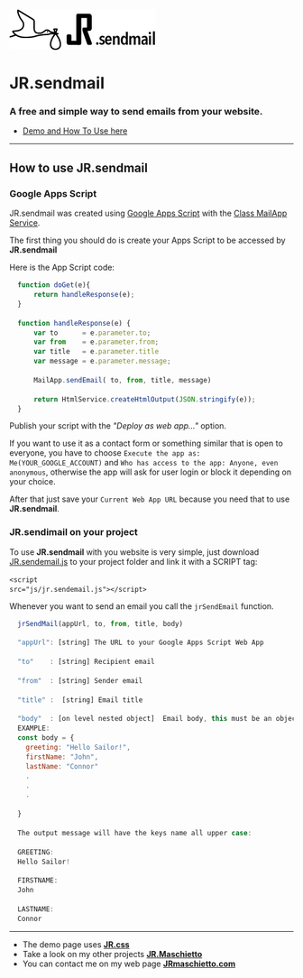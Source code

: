 <img src="./img/jr.sendmail.png">

# JR.sendmail

### A free and simple way to send emails from your website.
- [Demo and How To Use here](https://lufemas.github.io/jr-sendmail/)

___


## How to use JR.sendmail

### Google Apps Script
JR.sendmail was created using <a href="https://developers.google.com/apps-script" target="_blank">Google Apps Script</a> with the <a target="_blank" href="https://developers.google.com/apps-script/reference/mail/mail-app">Class MailApp Service</a>.

The first thing you should do is create your Apps Script to be accessed by <b>JR.sendmail</b>

Here is the App Script code:

```js
  function doGet(e){
      return handleResponse(e);
  }
  
  function handleResponse(e) {
      var to      = e.parameter.to;
      var from    = e.parameter.from;
      var title   = e.parameter.title
      var message = e.parameter.message;
  
      MailApp.sendEmail( to, from, title, message)
      
      return HtmlService.createHtmlOutput(JSON.stringify(e));
  }          
```


Publish your script with the *"Deploy as web app..."* option.

If you want to use it as a contact form or something similar that is open to everyone, you have to choose ```Execute the app as: Me(YOUR_GOOGLE_ACCOUNT)``` and ```Who has access to the app: Anyone, even anonymous```, otherwise the app will ask for user login or block it depending on your choice.

After that just save your <code>Current Web App URL</code> because you need that to use <strong>JR.sendmail</strong>.


### JR.sendimail on your project

To use **JR.sendmail** with you website is very simple, just download <a href="./js/jr.sendemail.js" target="_blank" rel="noopener noreferrer">JR.sendemail.js</a> to your project folder and link it with a SCRIPT tag:

<code>&lt;script src="js/jr.sendemail.js">&lt;/script></code>


Whenever you want to send an email you call the <code>jrSendEmail</code> function.

```js
  jrSendMail(appUrl, to, from, title, body)     

  "appUrl": [string] The URL to your Google Apps Script Web App

  "to"    : [string] Recipient email

  "from"  : [string] Sender email

  "title" :  [string] Email title

  "body"  : [on level nested object]  Email body, this must be an object with at least one key.
  EXAMPLE:
  const body = {
    greeting: "Hello Sailor!",
    firstName: "John",
    lastName: "Connor"
    .
    .
    .

  }

  The output message will have the keys name all upper case:

  GREETING:
  Hello Sailor!

  FIRSTNAME:
  John

  LASTNAME:
  Connor
```

___
- The demo page uses <strong><a href="https://github.com/lufemas/jr-web-lib" target="_blank">JR.css</a></strong></li>
- Take a look on my other projects <strong><a href="https://github.com/lufemas" target="_blank">JR.Maschietto</a></strong></li>
- You can contact me on my web page <strong><a href="http://jrmaschietto.com" target="_blank">JRmaschietto.com</a></strong></li>